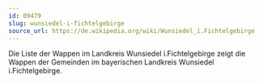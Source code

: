 ```yaml
---
id: 09479
slug: wunsiedel-i-fichtelgebirge
source_url: https://de.wikipedia.org/wiki/Wunsiedel_i.Fichtelgebirge
---
```


Die Liste der Wappen im Landkreis Wunsiedel i.Fichtelgebirge zeigt die Wappen der Gemeinden im bayerischen Landkreis Wunsiedel i.Fichtelgebirge.
